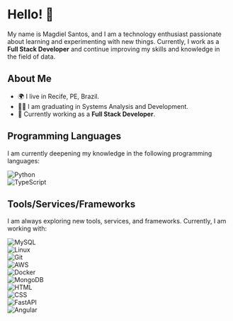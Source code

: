 # Hello! 👋

My name is Magdiel Santos, and I am a technology enthusiast passionate about learning and experimenting with new things. Currently, I work as a **Full Stack Developer** and continue improving my skills and knowledge in the field of data.

## About Me

- 🌍 I live in Recife, PE, Brazil.  
- 👨‍💻 I am graduating in Systems Analysis and Development.  
- 💼 Currently working as a **Full Stack Developer**.  

## Programming Languages

I am currently deepening my knowledge in the following programming languages:  

![Python](https://img.shields.io/badge/python-3670A0?style=for-the-badge&logo=python&logoColor=ffdd54)  
![TypeScript](https://img.shields.io/badge/TypeScript-007ACC?style=for-the-badge&logo=typescript&logoColor=white)  

## Tools/Services/Frameworks  

I am always exploring new tools, services, and frameworks. Currently, I am working with:  

![MySQL](https://img.shields.io/badge/mysql-%2300f.svg?style=for-the-badge&logo=mysql&logoColor=white)  
![Linux](https://img.shields.io/badge/Linux-FCC624?style=for-the-badge&logo=linux&logoColor=black)  
![Git](https://img.shields.io/badge/git-%23F05033.svg?style=for-the-badge&logo=git&logoColor=white)  
![AWS](https://img.shields.io/badge/AWS-%23FF9900.svg?style=for-the-badge&logo=amazon-aws&logoColor=white)  
![Docker](https://img.shields.io/badge/docker-%230db7ed.svg?style=for-the-badge&logo=docker&logoColor=white)  
![MongoDB](https://img.shields.io/badge/MongoDB-4EA94B?style=for-the-badge&logo=mongodb&logoColor=white)  
![HTML](https://img.shields.io/badge/HTML5-E34F26?style=for-the-badge&logo=html5&logoColor=white)  
![CSS](https://img.shields.io/badge/CSS3-1572B6?style=for-the-badge&logo=css3&logoColor=white)  
![FastAPI](https://img.shields.io/badge/fastapi-109989?style=for-the-badge&logo=FASTAPI&logoColor=white)  
![Angular](https://img.shields.io/badge/Angular-DD0031?style=for-the-badge&logo=angular&logoColor=white) 
